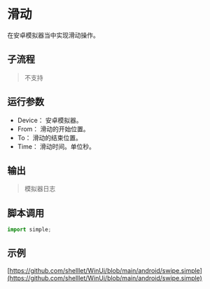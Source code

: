 # 滑动 
在安卓模拟器当中实现滑动操作。


## 子流程

> 不支持


## 运行参数


* Device： 安卓模拟器。
* From： 滑动的开始位置。
* To： 滑动的结束位置。
* Time： 滑动时间。单位秒。

## 输出
> 模拟器日志

## 脚本调用

```python
import simple;


```

## 示例

[https://github.com/shelllet/WinUi/blob/main/android/swipe.simple](https://github.com/shelllet/WinUi/blob/main/android/swipe.simple)


